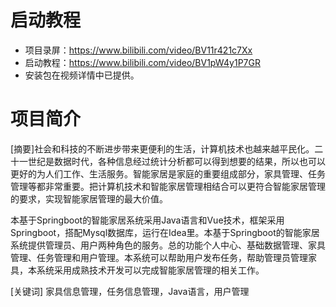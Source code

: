 # 启动教程

- 项目录屏：https://www.bilibili.com/video/BV11r421c7Xx
- 启动教程：https://www.bilibili.com/video/BV1pW4y1P7GR
- 安装包在视频详情中已提供。

# 项目简介
[摘要]社会和科技的不断进步带来更便利的生活，计算机技术也越来越平民化。二十一世纪是数据时代，各种信息经过统计分析都可以得到想要的结果，所以也可以更好的为人们工作、生活服务。智能家居是家庭的重要组成部分，家具管理、任务管理等都非常重要。把计算机技术和智能家居管理相结合可以更符合智能家居管理的要求，实现智能家居管理的最大价值。

本基于Springboot的智能家居系统采用Java语言和Vue技术，框架采用Springboot，搭配Mysql数据库，运行在Idea里。本基于Springboot的智能家居系统提供管理员、用户两种角色的服务。总的功能个人中心、基础数据管理、家具管理、任务管理和用户管理。本系统可以帮助用户发布任务，帮助管理员管理家具，本系统采用成熟技术开发可以完成智能家居管理的相关工作。

[关键词] 家具信息管理，任务信息管理，Java语言，用户管理

